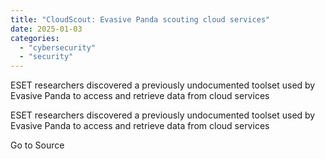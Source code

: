 ```yaml
---
title: "CloudScout: Evasive Panda scouting cloud services"
date: 2025-01-03
categories: 
  - "cybersecurity"
  - "security"
---
```


ESET researchers discovered a previously undocumented toolset used by Evasive Panda to access and retrieve data from cloud services

ESET researchers discovered a previously undocumented toolset used by Evasive Panda to access and retrieve data from cloud services

Go to Source
